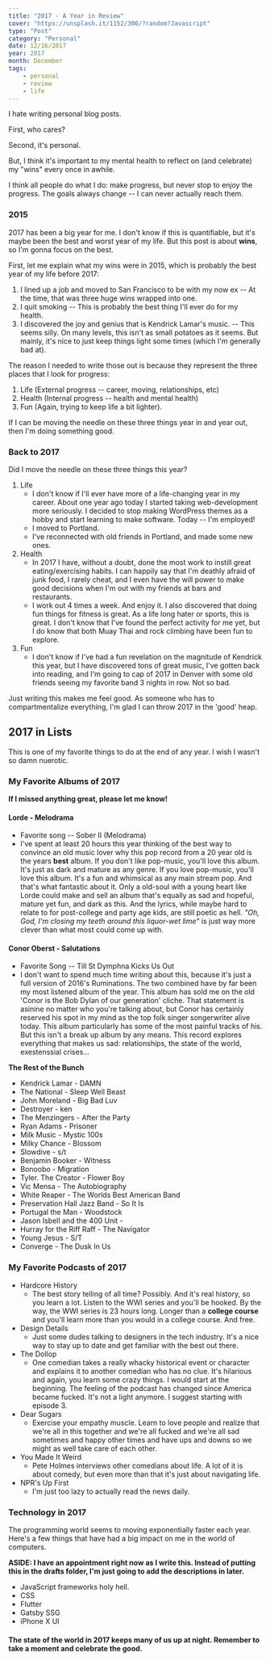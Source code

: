 ```yaml
---
title: "2017 - A Year in Review"
cover: "https://unsplash.it/1152/300/?random?Javascript"
type: "Post" 
category: "Personal"
date: 12/16/2017
year: 2017
month: December
tags:
    - personal
    - review
    - life
---
```


I hate writing personal blog posts.

First, who cares? 

Second, it's personal. 

But, I think it's important to my mental health to reflect on (and celebrate) my "wins" every once in awhile.

I think all people do what I do: make progress, but never stop to enjoy the progress. The goals always change -- I can never actually reach them. 


### 2015

2017 has been a big year for me. I don't know if this is quantifiable, but it's maybe been the best and worst year of my life. But this post is about **wins**, so I'm gonna focus on the best. 

First, let me explain what my wins were in 2015, which is probably the best year of my life before 2017:

1. I lined up a job and moved to San Francisco to be with my now ex -- At the time, that was three huge wins wrapped into one. 
2. I quit smoking -- This is probably the best thing I'll ever do for my health.
3. I discovered the joy and genius that is Kendrick Lamar's music. -- This seems silly. On many levels, this isn't as small potatoes as it seems. But mainly, it's nice to just keep things light some times (which I'm generally bad at).

The reason I needed to write those out is because they represent the three places that I look for progress: 

1. Life  (External progress -- career, moving, relationships, etc)
2. Health (Internal progress -- health and mental health)
3. Fun (Again, trying to keep life a bit lighter).

If I can be moving the needle on these three things year in and year out, then I'm doing something good.


### Back to 2017

Did I move the needle on these three things this year?

1. Life 
    - I don't know if I'll ever have more of a life-changing year in my career. About one year ago today I started taking web-development more seriously. I decided to stop making WordPress themes as a hobby and start learning to make software. Today -- I'm employed!
    - I moved to Portland.
    - I've reconnected with old friends in Portland, and made some new ones. 
2. Health
    - In 2017 I have, without a doubt, done the most work to instill great eating/exercising habits. I can happily say that I'm deathly afraid of junk food, I rarely cheat, and I even have the will power to make good decisions when I'm out with my friends at bars and restaurants. 
    - I work out 4 times a week. And enjoy it. I also discovered that doing fun things for fitness is great. As a life long hater or sports, this is great. I don't know that I've found the perfect activity for me yet, but I do know that both Muay Thai and rock climbing have been fun to explore.
3. Fun
    - I don't know if I've had a fun revelation on the magnitude of Kendrick this year, but I have discovered tons of great music, I've gotten back into reading, and I'm going to cap of 2017 in Denver with some old friends seeing my favorite band 3 nights in row. Not so bad.
   
   
Just writing this makes me feel good. As someone who has to compartmentalize everything, I'm glad I can throw 2017 in the 'good' heap. 


## 2017 in Lists

This is one of my favorite things to do at the end of any year. I wish I wasn't so damn nuerotic.



### My Favorite Albums of 2017

**If I missed anything great, please let me know!**

#### Lorde - Melodrama
- Favorite song -- Sober II (Melodrama)
- I've spent at least 20 hours this year thinking of the best way to convince an old music lover why this pop record from a 20 year old is the years **best** album. If you don't like pop-music, you'll love this album. It's just as dark and mature as any genre. If you love pop-music, you'll love this album. It's a fun and whimsical as any main stream pop. And that's what fantastic about it. Only a old-soul with a young heart like Lorde could make and sell an album that's equally as sad and hopeful, mature yet fun, and dark as this. And the lyrics, while maybe hard to relate to for post-college and party age kids, are still poetic as hell. *"Oh, God, I'm closing my teeth around this liquor-wet lime"* is just way more clever than what most could come up with.
    
#### Conor Oberst - Salutations

 - Favorite Song --  Till St Dymphna Kicks Us Out
- I don't want to spend much time writing about this, because it's just a full version of 2016's Ruminations. The two combined have by far been my most listened album of the year. This album has sold me on the old 'Conor is the Bob Dylan of our generation' cliche. That statement is asinine no matter who you're talking about, but Conor has certainly reserved his spot  in my mind as the top folk singer songerwriter alive today. This album particularly has some of the most painful tracks of his. But this isn't a break up album by any means. This record explores everything that makes us sad: relationships, the state of the world, exestenssial crises... 
    
**The Rest of the Bunch** 
- Kendrick Lamar - DAMN
- The National - Sleep Well Beast
- John Moreland - Big Bad Luv
- Destroyer - ken 
- The Menzingers - After the Party
- Ryan Adams - Prisoner 
- Milk Music - Mystic 100s
- Milky Chance - Blossom
- Slowdive - s/t
- Benjamin Booker - Witness
- Bonoobo - Migration 
- Tyler. The Creator - Flower Boy
- Vic Mensa - The Autobiography
- White Reaper - The Worlds Best American Band
- Preservation Hall Jazz Band - So It Is
- Portugal the Man - Woodstock
- Jason Isbell and the 400 Unit -
- Hurray for the Riff Raff - The Navigator
- Young Jesus - S/T
- Converge - The Dusk In Us


### My Favorite Podcasts of 2017

- Hardcore History
    - The best story telling of all time? Possibly. And it's real history, so you learn a lot. Listen to the WWI series and you'll be hooked. By the way, the WWI series is 23 hours long. Longer than a **college course** and you'll learn more than you would in a college course. And free.
- Design Details
    - Just some dudes talking to designers in the tech industry. It's a nice way to stay up to date and get familiar with the best out there.
- The Dollop 
    - One comedian takes a really whacky historical event or character and explains it to another comedian who has no clue. It's hilarious and again, you learn some crazy things. I would start at the beginning. The feeling of the podcast has changed since America became fucked. It's not a light anymore. I suggest starting with episode 3. 
- Dear Sugars
    - Exercise your empathy muscle. Learn to love people and realize that we're all in this together and we're all fucked and we're all sad sometimes and happy other times and have ups and downs so we might as well take care of each other.
- You Made It Weird
    - Pete Holmes interviews other comedians about life. A lot of it is about comedy, but even more than that it's just about navigating life. 
- NPR's Up First
    - I'm just too lazy to actually read the news daily. 
    
    
### Technology in 2017 

The programming world seems to moving exponentially faster each year. Here's a few things that have had a big impact on me in the world of computers. 

**ASIDE: I have an appointment right now as I write this. Instead of putting this in the drafts folder, I'm just going to add the descriptions in later.** 

- JavaScript frameworks holy hell.
- CSS
- Flutter
- Gatsby SSG
- iPhone X UI


#### The state of the world in 2017 keeps many of us up at night. Remember to take a moment and celebrate the good. 